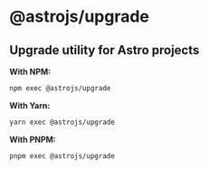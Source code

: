 # @astrojs/upgrade

## Upgrade utility for Astro projects

**With NPM:**

```bash
npm exec @astrojs/upgrade
```

**With Yarn:**

```bash
yarn exec @astrojs/upgrade
```

**With PNPM:**

```bash
pnpm exec @astrojs/upgrade
```
